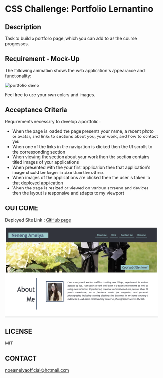 # CSS Challenge: Portfolio Lernantino

## Description

Task to build a portfolio page, which you can add to as the course progresses. 

## Requirement - Mock-Up

The following animation shows the web application's appearance and functionality:

![portfolio demo](./images/01-css-challenge-demo.gif)

Feel free to use your own colors and images.

## Acceptance Criteria

Requirements necessary to develop a portfolio :

* When the page is loaded the page presents your name, a recent photo or avatar, and links to sections about you, your work, and how to contact you
* When one of the links in the navigation is clicked then the UI scrolls to the corresponding section
* When viewing the section about your work then the section contains titled images of your applications
* When presented with the your first application then that application's image should be larger in size than the others
* When images of the applications are clicked then the user is taken to that deployed application
* When the page is resized or viewed on various screens and devices then the layout is responsive and adapts to my viewport

## OUTCOME

Deployed Site Link : [GitHub page](github.com/noeamelya/MyPortfolio-Lernantino-Challenge)

![project view](/images/viewpoint.png)

## LICENSE

MIT

## CONTACT

noeamelyaofficial@hotmail.com 
